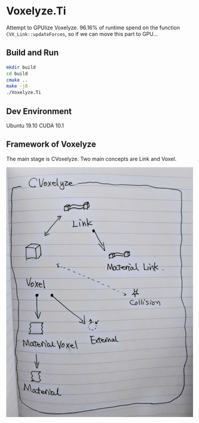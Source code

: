 # Voxelyze.Ti

Attempt to GPUlize Voxelyze. 96.16% of runtime spend on the function `CVX_Link::updateForces`, so if we can move this part to GPU...

## Build and Run

```bash
mkdir build
cd build
cmake ..
make -j8
./Voxelyze.Ti
```

## Dev Environment

Ubuntu 19.10
CUDA 10.1

## Framework of Voxelyze

The main stage is CVoxelyze. Two main concepts are Link and Voxel.

![Link Voxel](doc/framework.png)
